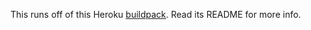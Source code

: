 This runs off of this Heroku [buildpack](https://github.com/jkutner/heroku-buildpack-minecraft). Read its README for more info.
